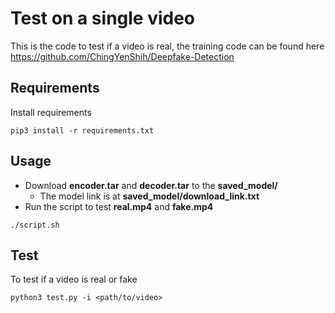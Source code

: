 # Test on a single video

This is the code to test if a video is real, the training code can be found here https://github.com/ChingYenShih/Deepfake-Detection

## Requirements
Install requirements
```
pip3 install -r requirements.txt
```

## Usage
- Download **encoder.tar** and **decoder.tar** to the **saved_model/**
  - The model link is at **saved_model/download_link.txt**
- Run the script to test **real.mp4** and **fake.mp4**
 ```
 ./script.sh
 ```
## Test
To test if a video is real or fake
```
python3 test.py -i <path/to/video>
```
